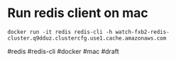 # Run redis client on mac

```
docker run -it redis redis-cli -h watch-fxb2-redis-cluster.q9dduz.clustercfg.use1.cache.amazonaws.com
```

#redis #redis-cli #docker #mac
#draft